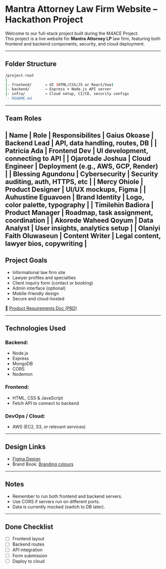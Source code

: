 # Mantra Attorney Law Firm Website – Hackathon Project

Welcome to our full-stack project built during the M4ACE Project.  
This project is a live website for **Mantra Attorney LP** law firm, featuring both frontend and backend components, security, and cloud deployment.

---

## Folder Structure

```bash
/project-root
|
|- frontend/      → UI (HTML/CSS/JS or React/Vue)
|- backend/       → Express + Node.js API server
|- infra/         → Cloud setup, CI/CD, security configs
'- README.md
```

---

## Team Roles
| Name                    | Role               | Responsibilites
|  Gaius Okoase            | Backend Lead       | API, data handling, routes, DB |
| Patricia Ada            | Frontend Dev       | UI development, connecting to API |
| Ojarotade Joshua        | Cloud Engineer     | Deployment (e.g., AWS, GCP, Render) |
| Blessing Agundonu       | Cybersecurity      | Security auditing, auth, HTTPS, etc |
| Mercy Ohiole            | Product Designer   | UI/UX mockups, Figma |
| Auhustine Eguavoen      | Brand Identity     | Logo, color palette, typography |
| Timilehin Badiora       | Product Manager    | Roadmap, task assignment, coordination |
| Akorede Waheed Qoyum    | Data Analyst       | User insights, analytics setup |
| Olaniyi Faith Oluwaseun | Content Writer     | Legal content, lawyer bios, copywriting |
---

## Project Goals

- Informational law firm site
- Lawyer profiles and specialties
- Client inquiry form (contact or booking)
- Admin interface (optional)
- Mobile-friendly design
- Secure and cloud-hosted

📄 [Product Requirements Doc (PRD)](https://brazen-birth-5fc.notion.site/PRD-FOR-MANTRA-ATTORNEYS-LP-WEBSITE-1f62d492bd3580fa9468fbc0aa2a23d1?pvs=4)

---

## Technologies Used

### Backend:
- Node.js
- Express
- MongoDB 
- CORS
- Nodemon

### Frontend:
- HTML, CSS & JavaScript
- Fetch API to connect to backend

### DevOps / Cloud:
- AWS (EC2, S3, or relevant services)

---

## Design Links

- [Figma Design](https://www.figma.com/proto/H32RBJvwJp8GB7bE5ZQ7HI/Untitled?page-id=381%3A278&node-id=383-569&viewport=-427%2C-200%2C0.65&t=hhXEZGUz6YHSkAty-1&scaling=scale-down-width&content-scaling=fixed)
- Brand Book: [Branding colours](./design/images/image.png)
---

## Notes

- Remember to run both frontend and backend servers.
- Use CORS if servers run on different ports.
- Data is currently mocked (switch to DB later).

---

##  Done Checklist

- [ ] Frontend layout
- [ ] Backend routes
- [ ] API integration
- [ ] Form submission
- [ ] Deploy to cloud
